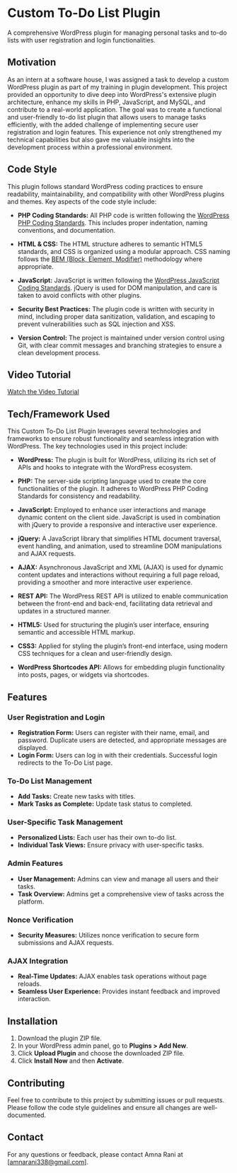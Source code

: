 # Custom To-Do List Plugin

A comprehensive WordPress plugin for managing personal tasks and to-do lists with user registration and login functionalities.

## Motivation

As an intern at a software house, I was assigned a task to develop a custom WordPress plugin as part of my training in plugin development. This project provided an opportunity to dive deep into WordPress's extensive plugin architecture, enhance my skills in PHP, JavaScript, and MySQL, and contribute to a real-world application. The goal was to create a functional and user-friendly to-do list plugin that allows users to manage tasks efficiently, with the added challenge of implementing secure user registration and login features. This experience not only strengthened my technical capabilities but also gave me valuable insights into the development process within a professional environment.

## Code Style

This plugin follows standard WordPress coding practices to ensure readability, maintainability, and compatibility with other WordPress plugins and themes. Key aspects of the code style include:

- **PHP Coding Standards:** All PHP code is written following the [WordPress PHP Coding Standards](https://developer.wordpress.org/coding-standards/wordpress-coding-standards/php/). This includes proper indentation, naming conventions, and documentation.

- **HTML & CSS:** The HTML structure adheres to semantic HTML5 standards, and CSS is organized using a modular approach. CSS naming follows the [BEM (Block, Element, Modifier)](http://getbem.com/introduction/) methodology where appropriate.

- **JavaScript:** JavaScript is written following the [WordPress JavaScript Coding Standards](https://developer.wordpress.org/coding-standards/wordpress-coding-standards/javascript/). jQuery is used for DOM manipulation, and care is taken to avoid conflicts with other plugins.

- **Security Best Practices:** The plugin code is written with security in mind, including proper data sanitization, validation, and escaping to prevent vulnerabilities such as SQL injection and XSS.

- **Version Control:** The project is maintained under version control using Git, with clear commit messages and branching strategies to ensure a clean development process.

## Video Tutorial

[Watch the Video Tutorial](https://drive.google.com/file/d/1yn2BPCqnTXlaYvOsxJvhck3e4BeCB-3Z/view?usp=drive_link)

## Tech/Framework Used

This Custom To-Do List Plugin leverages several technologies and frameworks to ensure robust functionality and seamless integration with WordPress. The key technologies used in this project include:

- **WordPress:** The plugin is built for WordPress, utilizing its rich set of APIs and hooks to integrate with the WordPress ecosystem.

- **PHP:** The server-side scripting language used to create the core functionalities of the plugin. It adheres to WordPress PHP Coding Standards for consistency and readability.

- **JavaScript:** Employed to enhance user interactions and manage dynamic content on the client side. JavaScript is used in combination with jQuery to provide a responsive and interactive user experience.

- **jQuery:** A JavaScript library that simplifies HTML document traversal, event handling, and animation, used to streamline DOM manipulations and AJAX requests.

- **AJAX:** Asynchronous JavaScript and XML (AJAX) is used for dynamic content updates and interactions without requiring a full page reload, providing a smoother and more interactive user experience.

- **REST API:** The WordPress REST API is utilized to enable communication between the front-end and back-end, facilitating data retrieval and updates in a structured manner.

- **HTML5:** Used for structuring the plugin’s user interface, ensuring semantic and accessible HTML markup.

- **CSS3:** Applied for styling the plugin’s front-end interface, using modern CSS techniques for a clean and user-friendly design.

- **WordPress Shortcodes API:** Allows for embedding plugin functionality into posts, pages, or widgets via shortcodes.

## Features

### User Registration and Login
- **Registration Form:** Users can register with their name, email, and password. Duplicate users are detected, and appropriate messages are displayed.
- **Login Form:** Users can log in with their credentials. Successful login redirects to the To-Do List page.

### To-Do List Management
- **Add Tasks:** Create new tasks with titles.
- **Mark Tasks as Complete:** Update task status to completed.

### User-Specific Task Management
- **Personalized Lists:** Each user has their own to-do list.
- **Individual Task Views:** Ensure privacy with user-specific tasks.

### Admin Features
- **User Management:** Admins can view and manage all users and their tasks.
- **Task Overview:** Admins get a comprehensive view of tasks across the platform.

### Nonce Verification
- **Security Measures:** Utilizes nonce verification to secure form submissions and AJAX requests.

### AJAX Integration
- **Real-Time Updates:** AJAX enables task operations without page reloads.
- **Seamless User Experience:** Provides instant feedback and improved interaction.

## Installation

1. Download the plugin ZIP file.
2. In your WordPress admin panel, go to **Plugins > Add New**.
3. Click **Upload Plugin** and choose the downloaded ZIP file.
4. Click **Install Now** and then **Activate**.

## Contributing

Feel free to contribute to this project by submitting issues or pull requests. Please follow the code style guidelines and ensure all changes are well-documented.

## Contact

For any questions or feedback, please contact Amna Rani at [amnarani338@gmail.com].